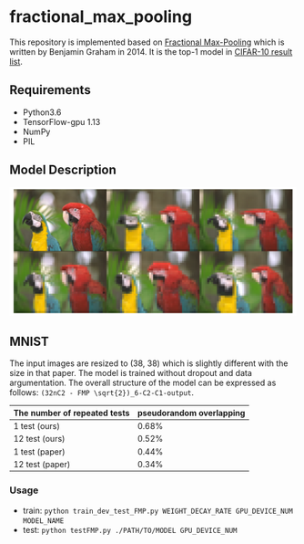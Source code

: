 # fractional_max_pooling
This repository is implemented based on [Fractional Max-Pooling](https://arxiv.org/abs/1412.6071) which is written by Benjamin Graham in 2014. It is the top-1 model in [CIFAR-10 result list](http://rodrigob.github.io/are_we_there_yet/build/classification_datasets_results.html#43494641522d3130).
## Requirements
- Python3.6
- TensorFlow-gpu 1.13
- NumPy
- PIL

## Model Description
![The effect of fractional max-pooling](./imgs/fractional_max_pooling.png)
## MNIST
The input images are resized to (38, 38) which is slightly different with the size in that paper. The model is trained without dropout and data argumentation. The overall structure of the model can be expressed as follows: `(32nC2 - FMP \sqrt{2})_6-C2-C1-output`.

| The number of repeated tests 	| pseudorandom overlapping 	|
|---------------------------|----------------------|
| 1 test (ours)				   	|   0.68%                  	|
| 12 test (ours)                |   0.52%                  	|
| 1 test (paper)				|	0.44%					|
| 12 test (paper)				|   0.34%					|

### Usage
- train: `python train_dev_test_FMP.py WEIGHT_DECAY_RATE GPU_DEVICE_NUM MODEL_NAME`
- test: `python testFMP.py ./PATH/TO/MODEL GPU_DEVICE_NUM`